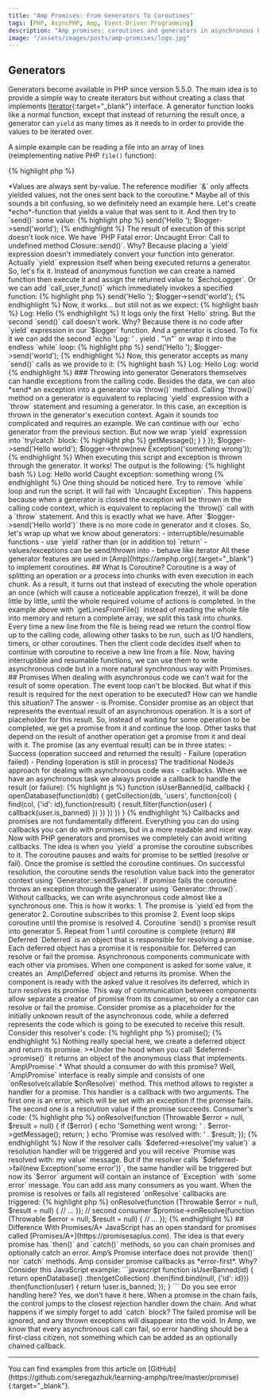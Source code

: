 ```yaml
---
title: "Amp Promises: From Generators To Coroutines"
tags: [PHP, AsyncPHP, Amp, Event-Driven Programming]
description: "Amp promises: coroutines and generators in asynchronous PHP."
image: "/assets/images/posts/amp-promises/logo.jpg" 
---
```


## Generators

Generators become available in PHP since version 5.5.0. The main idea is to provide a simple way to create iterators but without creating a class that implements [Iterator](http://php.net/manual/en/class.iterator.php){:target="_blank"} interface. A generator function looks like a normal function, except that instead of returning the result once, a generator can `yield` as many times as it needs to in order to provide the values to be iterated over.

A simple example can be reading a file into an array of lines (reimplementing native PHP `file()` function):

{% highlight php %}
<?php

function getLinesFromFile($fileName) {
    if (!$fileHandle = fopen($fileName, 'r')) {
        return;
    }
 
    while (false !== $line = fgets($fileHandle)) {
        yield $line;
    }
 
    fclose($fileHandle);
}
 
$lines = getLinesFromFile($fileName);
foreach ($lines as $line) {
    // do something with $line
}
{% endhighlight %}

In this function, every new line from the file is `yield`ed up to the calling code. So, you can consider `getLinesFromFile()` function as *interruptible*, because generators work by passing control back and forth between the generator and the calling code. 

### Sending values into generator

One more interesting thing about generators is that the calling code can `send()` some data into a generator. `send($value)` will set `$value` as the return value of the current `yield` expression and resume the generator. 

>*Values are always sent by-value. The reference modifier `&` only affects yielded values, not the ones sent back to the coroutine.*

Maybe all of this sounds a bit confusing, so we definitely need an example here. Let's create *echo*-function that yields a value that was sent to it. And then try to `send()` some value:

{% highlight php %}
<?php

$echoLogger = function () {
    echo 'Log: ' . yield . "\n";
};

$logger->send('Hello ');
$logger->send('world'); 
{% endhighlight %}


The result of execution of this script doesn't look nice. We have `PHP Fatal error:  Uncaught Error: Call to undefined method Closure::send()`. Why? Because placing a `yield` expression doesn't immediately convert your function into generator. Actually `yield` expression itself when being executed returns a generator. So, let's fix it. Instead of anonymous function we can create a named function then execute it and assign the returned value to `$echoLogger`. Or we can add `call_user_func()` which immediately invokes a specified function:

{% highlight php %}
<?php

/** @var Generator $logger */
$logger = call_user_func(function() {
    echo 'Log: ' . yield . "\n";
});

$logger->send('Hello ');
$logger->send('world');
{% endhighlight %}

Now, it works... but still not as we expect:

{% highlight bash %}
Log: Hello 
{% endhighlight %}

It logs only the first `Hello` string. But the second `send()` call doesn't work. Why? Because there is no code after `yield` expression in our `$logger` function. And a generator is closed. To fix it we can add the second `echo 'Log: ' . yield . "\n"` or wrap it into the endless `while` loop:

{% highlight php %}
<?php

/** @var Generator $logger */
$logger = call_user_func(function() {
    while(true) {
        echo 'Log: ' . yield . "\n";
    }
});

$logger->send('Hello ');
$logger->send('world');
{% endhighlight %}

Now, this generator accepts as many `send()` calls as we provide to it:

{% highlight bash %}
Log: Hello 
Log: world
{% endhighlight %}


### Throwing into generator

Generators themselves can handle exceptions from the calling code. Besides the data, we can also *send* an exception into a generator via `throw()` method. Calling `throw()` method on a generator is equivalent to replacing `yield` expression with a `throw` statement and resuming a generator. In this case, an exception is thrown in the generator's execution context. Again it sounds too complicated and requires an example. We can continue with our `echo` generator from the previous section. But now we wrap `yield` expression into `try/catch` block:

{% highlight php %}
<?php

/** @var Generator $logger */
$logger = call_user_func(function() {
    while(true) {
        try {
            echo 'Log: ' . yield . "\n";
        } catch (Exception $e) {
            echo 'Caught exception ' . $e->getMessage();
        }
    }
});

$logger->send('Hello world');
$logger->throw(new Exception('something wrong'));
{% endhighlight %}


When executing this script and exception is thrown through the generator. It works! The output is the following:

{% highlight bash %}
Log: Hello world
Caught exception: something wrong
{% endhighlight %}


One thing should be noticed here. Try to remove `while` loop and run the script. It will fail with `Uncaught Exception`. This happens because when a generator is closed the exception will be thrown in the calling code context, which is equivalent to replacing the `throw()` call with a `throw` statement. And this is exactly what we have. After `$logger->send('Hello world')` there is no more code in generator and it closes.

So, let's wrap up what we know about generators:

- interruptible/resumable functions
- use `yield` rather than (or in addition to) `return`
- values/exceptions can be send/thrown into
- behave like iterator

All these generator features are used in [Amp](https://amphp.org){:target="_blank"} to implement coroutines.

## What Is Coroutine?

Coroutine is a way of splitting an operation or a process into chunks with even execution in each chunk. As a result, it turns out that instead of executing the whole operation an once (which will cause a noticeable application freeze), it will be done little by little, until the whole required volume of actions is completed. 

In the example above with `getLinesFromFile()` instead of reading the whole file into memory and return a complete array, we split this task into chunks. Every time a new line from the file is being read we return the control flow up to the calling code, allowing other tasks to be run, such as I/O handlers, timers, or other coroutines. Then the client code decides itself when to continue with coroutine to receive a new line from a file.

Now, having interruptible and resumable functions, we can use them to write asynchronous code but in a more natural synchronous way with Promises. 

## Promises

When dealing with asynchronous code we can't wait for the result of some operation. The event loop can't be blocked. But what if this result is required for the next operation to be executed? How can we handle this situation? The answer - is Promise. Consider promise as an object that represents the eventual result of an asynchronous operation. It is a sort of placeholder for this result. So, instead of waiting for some operation to be completed, we get a promise from it and continue the loop. Other tasks that depend on the result of another operation get a promise from it and deal with it.

The promise (as any eventual result) can be in three states:
- Success (operation succeed and returned the result)
- Failure (operation failed)
- Pending (operation is still in process)

The traditional NodeJs approach for dealing with asynchronous code was - callbacks. When we have an asynchronous task we always provide a callback to handle the result (or failure):

{% highlight js %}
function isUserBanned(id, callback) {
  openDatabase(function(db) {
    getCollection(db, 'users', function(col) {
      find(col, {'id': id},function(result) {
        result.filter(function(user) {
          callback(user.is_banned)
        })
      })
    })
  })
}
{% endhighlight %}

Callbacks and promises are not fundamentally different. Everything you can do using callbacks you can do with promises, but in a more readable and nicer way. 

Now with PHP generators and promises we completely can avoid writing callbacks. The idea is when you `yield` a promise the coroutine subscribes to it. The coroutine pauses and waits for promise to be settled (resolve or fail). Once the promise is settled the coroutine continues. On successful resolution, the coroutine sends the resolution value back into the generator context using `Generator::send($value)`. If promise fails the coroutine throws an exception through the generator  using `Generator::throw()`. Without callbacks, we can write asynchronous code almost like a synchronous one. 

This is how it works:

1. The promise is `yield`ed from the generator
2. Coroutine subscribes to this promise
2. Event loop skips coroutine until the promise is resolved
4. Coroutine `send()`s promise result into generator
5. Repeat from 1 until coroutine is complete (return)

## Deferred
`Deferred` is an object that is responsible for resolving a promise. Each deferred object has a promise it is responsible for. Deferred can resolve or fail the promise. Asynchronous components communicate with each other via promises. When one component is asked for some value, it creates an `Amp\Deferred` object and returns its promise. When the component is ready with the asked value it resolves its deferred, which in turn resolves its promise. This way of communication between components allow separate a creator of promise from its consumer, so only a creator can resolve or fail the promise. Consider promise as a placeholder for the initially unknown result of the asynchronous code, while a deferred represents the code which is going to be executed to receive this result. 

Consider this resolver's code:

{% highlight php %}
<?php
$deferred = new Amp\Deferred;
return $deferred->promise();
{% endhighlight %}


Nothing really special here, we create a deferred object and return its promise.

>*Under the hood when you call `$deferred->promise()` it returns an object of the anonymous class that implements `Amp\Promise`.*

What should a consumer do with this promise? Well, `Amp\Promise` interface is really simple and consists of one `onResolve(callable $onResolve)` method. This method allows to register a handler for a promise. This handler is a callback with two arguments. The first one is an error, which will be set with an exception if the promise fails. The second one is a resolution value if the promise succeeds. Consumer's code:

{% highlight php %}
<?php

$promise->onResolve(function (Throwable $error = null, $result = null) {
    if ($error) {
      echo 'Something went wrong: ' . $error->getMessage();
      return;
    }

  echo 'Promise was resolved with: ' . $result;
});
{% endhighlight %}

Now if the resolver calls `$deferred->resolve('my value')` a resolution handler will be triggered and you will receive `Promise was resolved with: my value` message. But if the resolver calls `$deferred->fail(new Exception('some error'))`, the same handler will be triggered but now its `$error` argument will contain an instance of `Exception` with `some error` message.

You can add ass many consumers as you want. When the promise is resolves or fails all registered `onResolve` callbacks are triggered:

{% highlight php %}
<?php

// first consumer
$promise->onResolve(function (Throwable $error = null, $result = null) {
  // ...
});


// second consumer
$promise->onResolve(function (Throwable $error = null, $result = null) {
  // ... 
});
{% endhighlight %}


## Difference With Promises/A+
JavaScript has an open standard for promises called [Promises/A+](https://promisesaplus.com). The idea is that every promise has `then()` and `catch()` methods, so you can chain promises and optionally catch an error. Amp’s Promise interface does not provide `then()` nor `catch` methods. Amp consider promise callbacks as *error-first*.  Why? Consider this JavaScript example:

```javascript
function isUserBanned(id) {
  return openDatabase()
    .then(getCollection)
    .then(find.bind(null, {'id': id}))
    .then(function(user) {
      return !user.is_banned;
    });
}
```

Do you see error handling here? Yes, we don't have it here. When a promise in the chain fails, the control jumps to the closest rejection handler down the chain. And what happens if we simply forget to add `catch` block? The failed promise will be ignored, and any thrown exceptions will disappear into the void. In Amp, we know that every asynchronous call can fail, so error handling should be a first-class citizen, not something which can be added as an optionally chained callback.

<hr>
You can find examples from this article on [GitHub](https://github.com/seregazhuk/learning-amphp/tree/master/promise){:target="_blank"}.
